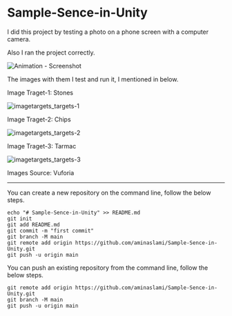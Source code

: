 # Sample-Sence-in-Unity

I did this project by testing a photo on a phone screen with a computer camera.

Also I ran the project correctly.

![Animation - Screenshot](https://github.com/user-attachments/assets/f032160f-5f79-4dcb-a6d1-a24a8b0d2ef4)


The images with them I test and run it, I mentioned in below.



Image Traget-1: Stones

![imagetargets_targets-1](https://github.com/user-attachments/assets/9457d269-2837-43c7-b89f-51092c32e57e)


Image Traget-2: Chips


![imagetargets_targets-2](https://github.com/user-attachments/assets/001dc29e-ba24-4444-979e-bd463c3d9e98)


Image Traget-3: Tarmac

![imagetargets_targets-3](https://github.com/user-attachments/assets/51687309-49cd-4c63-a2df-c580c26043e0)



Images Source: Vuforia

---------------------------------------------------------

You can create a new repository on the command line, follow the below steps.
```
echo "# Sample-Sence-in-Unity" >> README.md
git init
git add README.md
git commit -m "first commit"
git branch -M main
git remote add origin https://github.com/aminaslami/Sample-Sence-in-Unity.git
git push -u origin main
```
You can push an existing repository from the command line, follow the below steps.

```
git remote add origin https://github.com/aminaslami/Sample-Sence-in-Unity.git
git branch -M main
git push -u origin main
```
